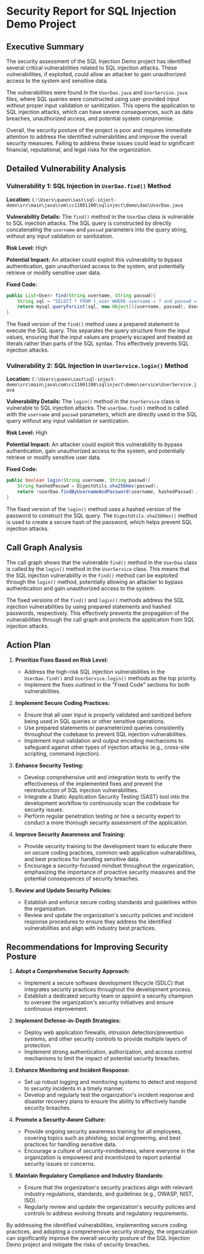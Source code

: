 # Security Report for SQL Injection Demo Project

## Executive Summary

The security assessment of the SQL Injection Demo project has identified several critical vulnerabilities related to SQL injection attacks. These vulnerabilities, if exploited, could allow an attacker to gain unauthorized access to the system and sensitive data.

The vulnerabilities were found in the `UserDao.java` and `UserService.java` files, where SQL queries were constructed using user-provided input without proper input validation or sanitization. This opens the application to SQL injection attacks, which can have severe consequences, such as data breaches, unauthorized access, and potential system compromise.

Overall, the security posture of the project is poor and requires immediate attention to address the identified vulnerabilities and improve the overall security measures. Failing to address these issues could lead to significant financial, reputational, and legal risks for the organization.

## Detailed Vulnerability Analysis

### Vulnerability 1: SQL Injection in `UserDao.find()` Method

**Location:** `C:\Users\queen\sast\sql-inject-demo\src\main\java\com\cc11001100\sqlinject\demo\dao\UserDao.java`

**Vulnerability Details:**
The `find()` method in the `UserDao` class is vulnerable to SQL injection attacks. The SQL query is constructed by directly concatenating the `username` and `passwd` parameters into the query string, without any input validation or sanitization.

**Risk Level:** High

**Potential Impact:**
An attacker could exploit this vulnerability to bypass authentication, gain unauthorized access to the system, and potentially retrieve or modify sensitive user data.

**Fixed Code:**
```java
public List<User> find(String username, String passwd){
    String sql = "SELECT * FROM t_user WHERE username = ? and passwd = ?";
    return mysql.queryForList(sql, new Object[]{username, passwd}, User.class);
}
```

The fixed version of the `find()` method uses a prepared statement to execute the SQL query. This separates the query structure from the input values, ensuring that the input values are properly escaped and treated as literals rather than parts of the SQL syntax. This effectively prevents SQL injection attacks.

### Vulnerability 2: SQL Injection in `UserService.login()` Method

**Location:** `C:\Users\queen\sast\sql-inject-demo\src\main\java\com\cc11001100\sqlinject\demo\service\UserService.java`

**Vulnerability Details:**
The `login()` method in the `UserService` class is vulnerable to SQL injection attacks. The `userDao.find()` method is called with the `username` and `passwd` parameters, which are directly used in the SQL query without any input validation or sanitization.

**Risk Level:** High

**Potential Impact:**
An attacker could exploit this vulnerability to bypass authentication, gain unauthorized access to the system, and potentially retrieve or modify sensitive user data.

**Fixed Code:**
```java
public boolean login(String username, String passwd){
    String hashedPasswd = DigestUtils.sha256Hex(passwd);
    return !userDao.findByUsernameAndPassword(username, hashedPasswd).isEmpty();
}
```

The fixed version of the `login()` method uses a hashed version of the password to construct the SQL query. The `DigestUtils.sha256Hex()` method is used to create a secure hash of the password, which helps prevent SQL injection attacks.

## Call Graph Analysis

The call graph shows that the vulnerable `find()` method in the `UserDao` class is called by the `login()` method in the `UserService` class. This means that the SQL injection vulnerability in the `find()` method can be exploited through the `login()` method, potentially allowing an attacker to bypass authentication and gain unauthorized access to the system.

The fixed versions of the `find()` and `login()` methods address the SQL injection vulnerabilities by using prepared statements and hashed passwords, respectively. This effectively prevents the propagation of the vulnerabilities through the call graph and protects the application from SQL injection attacks.

## Action Plan

1. **Prioritize Fixes Based on Risk Level:**
   - Address the high-risk SQL injection vulnerabilities in the `UserDao.find()` and `UserService.login()` methods as the top priority.
   - Implement the fixes outlined in the "Fixed Code" sections for both vulnerabilities.

2. **Implement Secure Coding Practices:**
   - Ensure that all user input is properly validated and sanitized before being used in SQL queries or other sensitive operations.
   - Use prepared statements or parameterized queries consistently throughout the codebase to prevent SQL injection vulnerabilities.
   - Implement input validation and output encoding mechanisms to safeguard against other types of injection attacks (e.g., cross-site scripting, command injection).

3. **Enhance Security Testing:**
   - Develop comprehensive unit and integration tests to verify the effectiveness of the implemented fixes and prevent the reintroduction of SQL injection vulnerabilities.
   - Integrate a Static Application Security Testing (SAST) tool into the development workflow to continuously scan the codebase for security issues.
   - Perform regular penetration testing or hire a security expert to conduct a more thorough security assessment of the application.

4. **Improve Security Awareness and Training:**
   - Provide security training to the development team to educate them on secure coding practices, common web application vulnerabilities, and best practices for handling sensitive data.
   - Encourage a security-focused mindset throughout the organization, emphasizing the importance of proactive security measures and the potential consequences of security breaches.

5. **Review and Update Security Policies:**
   - Establish and enforce secure coding standards and guidelines within the organization.
   - Review and update the organization's security policies and incident response procedures to ensure they address the identified vulnerabilities and align with industry best practices.

## Recommendations for Improving Security Posture

1. **Adopt a Comprehensive Security Approach:**
   - Implement a secure software development lifecycle (SDLC) that integrates security practices throughout the development process.
   - Establish a dedicated security team or appoint a security champion to oversee the organization's security initiatives and ensure continuous improvement.

2. **Implement Defense-in-Depth Strategies:**
   - Deploy web application firewalls, intrusion detection/prevention systems, and other security controls to provide multiple layers of protection.
   - Implement strong authentication, authorization, and access control mechanisms to limit the impact of potential security breaches.

3. **Enhance Monitoring and Incident Response:**
   - Set up robust logging and monitoring systems to detect and respond to security incidents in a timely manner.
   - Develop and regularly test the organization's incident response and disaster recovery plans to ensure the ability to effectively handle security breaches.

4. **Promote a Security-Aware Culture:**
   - Provide ongoing security awareness training for all employees, covering topics such as phishing, social engineering, and best practices for handling sensitive data.
   - Encourage a culture of security-mindedness, where everyone in the organization is empowered and incentivized to report potential security issues or concerns.

5. **Maintain Regulatory Compliance and Industry Standards:**
   - Ensure that the organization's security practices align with relevant industry regulations, standards, and guidelines (e.g., OWASP, NIST, ISO).
   - Regularly review and update the organization's security policies and controls to address evolving threats and regulatory requirements.

By addressing the identified vulnerabilities, implementing secure coding practices, and adopting a comprehensive security strategy, the organization can significantly improve the overall security posture of the SQL Injection Demo project and mitigate the risks of security breaches.